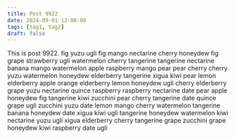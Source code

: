 ```yaml
---
title: Post 9922
date: 2024-09-01 12:00:00
tags: [tag1, tag2]
draft: false
---
```

This is post 9922.
fig
yuzu
ugli
fig
mango
nectarine
cherry
honeydew
fig
grape
strawberry
ugli
watermelon
cherry
tangerine
tangerine
nectarine
banana
mango
watermelon
apple
raspberry
mango
pear
pear
cherry
cherry
yuzu
watermelon
honeydew
elderberry
tangerine
xigua
kiwi
pear
lemon
elderberry
apple
orange
elderberry
lemon
honeydew
ugli
cherry
elderberry
grape
yuzu
nectarine
quince
raspberry
raspberry
nectarine
date
pear
apple
honeydew
fig
tangerine
kiwi
zucchini
pear
cherry
tangerine
date
quince
grape
ugli
zucchini
yuzu
date
lemon
mango
cherry
watermelon
tangerine
banana
honeydew
date
xigua
kiwi
ugli
tangerine
honeydew
watermelon
kiwi
nectarine
yuzu
ugli
xigua
elderberry
cherry
tangerine
grape
zucchini
grape
honeydew
kiwi
raspberry
date
ugli
